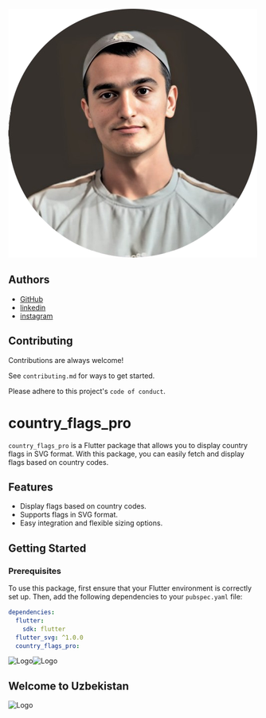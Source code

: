 
![Logo](https://raw.githubusercontent.com/SanjarbekFayzullayev/SanjarbekFayzullayev/main/user-photoaidcom-cropped-removebg-preview.png)




## Authors

- [GitHub](https://github.com/SanjarbekFayzullayev/)
- [linkedin](www.linkedin.com/in/sanjarbek-fayzullayev-🇵🇸-948a13247/)
- [instagram](https://www.instagram.com/fayzullayevs.uz/)
## Contributing

Contributions are always welcome!

See `contributing.md` for ways to get started.

Please adhere to this project's `code of conduct`.

# country_flags_pro

`country_flags_pro` is a Flutter package that allows you to display country flags in SVG format. With this package, you can easily fetch and display flags based on country codes.

## Features

- Display flags based on country codes.
- Supports flags in SVG format.
- Easy integration and flexible sizing options.

## Getting Started

### Prerequisites

To use this package, first ensure that your Flutter environment is correctly set up. Then, add the following dependencies to your `pubspec.yaml` file:

```yaml
dependencies:
  flutter:
    sdk: flutter
  flutter_svg: ^1.0.0
  country_flags_pro: 
```

![Logo](https://images.elearncollege.com/wp-content/uploads/2023/10/product-image-22.jpg)![Logo](https://images.elearncollege.com/wp-content/uploads/2023/10/product-image-22.jpg)



## Welcome to Uzbekistan


![Logo](https://upload.wikimedia.org/wikipedia/commons/thumb/8/84/Flag_of_Uzbekistan.svg/1280px-Flag_of_Uzbekistan.svg.png)


